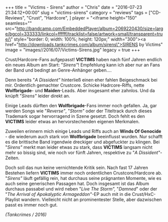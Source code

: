 +++
title = "Victims - Sirens"
author = "Chris"
date = "2016-07-23 21:34:12+00:00"
slug = "victims-sirens"
category = "reviews"
tags = ["CD-Reviews", "Crust", "Hardcore", ]
player = "<iframe height=\"150\" seamless=\"\" src=\"http://bandcamp.com/EmbeddedPlayer/album=2069220430/size=large/bgcol=333333/linkcol=ffffff/tracklist=false/artwork=small/transparent=true/\" style=\"border: 0; width: 100%; height: 120px;\" width=\"300\"><a href=\"http://downloads.tankcrimes.com/album/sirens\">SIRENS by Victims</a></iframe>"
image = "images//2016/07/Victims-Sirens.jpg"
legacy = true
+++

Crust/Hardcore-Fans aufgepasst! **VICTIMS** haben nach fünf Jahren endlich ein neues Album am Start: "_Sirens"_! Empfehlung kann ich aber nur an Fans der Band und bedingt an Genre-Anhänger geben....

Denn bereits "_A Dissident"_ hinterließ einen eher fahlen Beigeschmack bei mir. Ordentlich gemachter Crustcore. Schicke Hadrcore-Riffs, nette **Wolfbrigade**- und **Maiden**-Leads. Aber insgesamt eher zahnlos. Und da knüpft "_Sirens"_ leider direkt an.

Einige Leads dürften den **Wolfbrigade**-Fans immer noch gefallen. Ja, gar werden Songs wie "_Reverse"_, "_Storm"_ oder der Titeltrack durch dieses Trademark sogar hervorragend in Szene gesetzt. Doch fehlt es den **VICTIMS** leider etwas an hervorstechenden eigenen Merkmalen.

Zuweilen erinnern mich einige Leads und Riffs auch an **Winds Of Genocide** - die wiederum auch stark von **Wolfbrigade** beeinflusst wurden. Nur schafft es die brittische Band irgendwie dreckiger und abgefuckter zu klingen. Bei "_Sirens"_ merkt man leider etwas zu stark, dass **VICTIMS** langsam nicht mehr so bissig sind, wie noch vor fünft Jahren, respektive zu "_A Dissident"_-Zeiten.

Doch soll das nun keine vernichtende Kritik sein. Nach fast 17 Jahren Bestehen liefern **VICTIMS** immer noch ordentlichen Crustcore/Hardcore ab. "_Sirens"_ läuft gefällig rein, hat durchaus seine prägnanten Momente, wie es auch seine generischen Passagen hat. Doch insgesamt ist das Album durchaus passabel und wird neben "_Live The Storm",_ "_Damned_" oder der "_The Arrival of Apokalyptic Armageddon"_-EP auch mit in die Crust/HxC-Playlist wandern. Vielleicht nicht an prominentester Stelle, aber dazwischen passt es immer noch gut.

_(Tankcrimes / 2016)_


